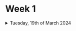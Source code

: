 # Week 1

<details>

<summary>Tuesday, 19th of March 2024</summary>

# What did I do today?

* Built the overall documentation structure.
* Created placeholders for the chapters in the Conception Phase.
* Created makefile to build the documentation as pdf and markdown files.
* Created the first development journal entry.

# Which challenges did I encounter?

* My previous makefile failed to function as intended, necessitating a complete rewrite from the ground up. Additionally, the conventional method of executing make pdf proved ineffective, prompting a complete overhaul of my approach. The revised strategy now employs Rscript -e "rmarkdown::render('documents/01-Conception-Phase.md', output\_format = 'pdf\_document')".

# What did I learn?

* I have expanded my knowledge of the `markdown` language.
* I have expanded my knowledge of the `make` tool and its shotcomings.

# What are the tasks for tomorrow?

* I will review the lecture slides and take notes.
* I will start working on the first assignment.

</details>